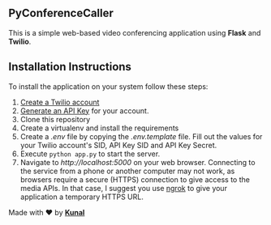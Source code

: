 ## PyConferenceCaller

This is a simple web-based video conferencing application using <b>Flask</b> and <b>Twilio</b>.

## Installation Instructions

To install the application on your system follow these steps:

1. [Create a Twilio account](https://www.twilio.com/referral/7fB3Je) 
2. [Generate an API Key](https://www.twilio.com/console/project/api-keys) for your account.
3. Clone this repository
4. Create a virtualenv and install the requirements
5. Create a *.env* file by copying the *.env.template* file. Fill out the values for your Twilio account's SID, API Key SID and API Key Secret.
6. Execute `python app.py` to start the server.
7. Navigate to *http://localhost:5000* on your web browser. Connecting to the service from a phone or another computer may not work, as browsers require a secure (HTTPS) connection to give access to the media APIs. In that case, I suggest you use [ngrok](https://ngrok.com/) to give your application a temporary HTTPS URL.

Made with :heart: by <b>[Kunal](https://www.instagram.com/kunal.sahoo2003)</b>
